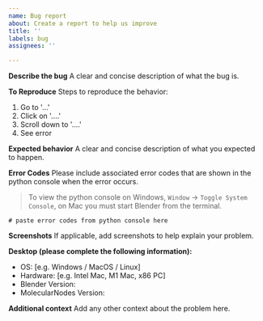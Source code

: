```yaml
---
name: Bug report
about: Create a report to help us improve
title: ''
labels: bug
assignees: ''

---
```


**Describe the bug**
A clear and concise description of what the bug is.

**To Reproduce**
Steps to reproduce the behavior:
1. Go to '...'
2. Click on '....'
3. Scroll down to '....'
4. See error

**Expected behavior**
A clear and concise description of what you expected to happen.

**Error Codes**
Please include associated error codes that are shown in the python console when the error occurs.
> To view the python console on Windows, `Window` -> `Toggle System Console`, on Mac you must start Blender from the terminal.
```
# paste error codes from python console here
```

**Screenshots**
If applicable, add screenshots to help explain your problem.

**Desktop (please complete the following information):**
 - OS: [e.g. Windows / MacOS / Linux]
 - Hardware: [e.g. Intel Mac, M1 Mac, x86 PC]
 - Blender Version: 
- MolecularNodes Version:

**Additional context**
Add any other context about the problem here.
